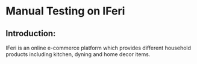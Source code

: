 # Manual Testing on IFeri

## Introduction: 
IFeri is an online e-commerce platform which provides different household products including kitchen, dyning and home decor items.
